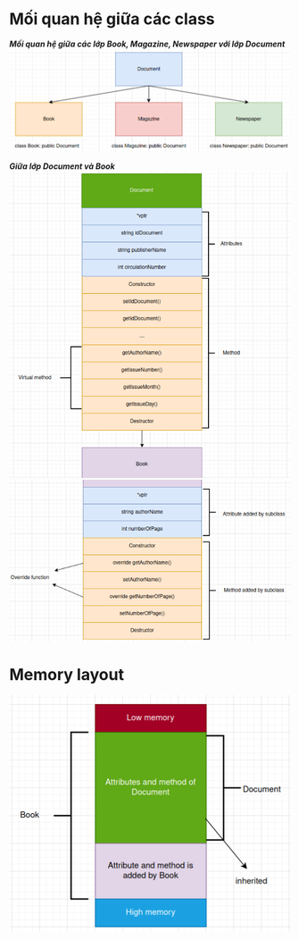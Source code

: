 # Mối quan hệ giữa các class 
***Mối quan hệ giữa các lớp Book, Magazine, Newspaper với lớp Document***
![alt text](./image/image-5.png)


***Giữa lớp Document và Book***
![alt text](./image/image-3.png)
 ![alt text](./image/image-2.png)


# Memory layout 
![alt text](./image/image-6.png)